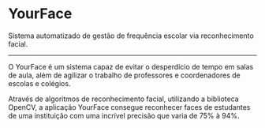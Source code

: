 # YourFace
Sistema automatizado de gestão de frequência escolar via reconhecimento facial.

* * *

O YourFace é um sistema capaz de evitar o desperdício de tempo em salas de aula, além de agilizar o trabalho de professores e coordenadores de escolas e colégios.

Através de algoritmos de reconhecimento facial, utilizando a biblioteca OpenCV, a aplicação YourFace consegue reconhecer faces de estudantes de uma instituição com uma incrível precisão que varia de 75% à 94%.